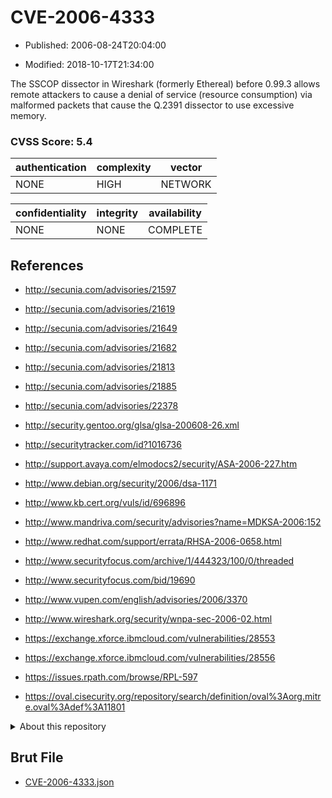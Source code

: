# CVE-2006-4333

- Published: 2006-08-24T20:04:00

- Modified: 2018-10-17T21:34:00

The SSCOP dissector in Wireshark (formerly Ethereal) before 0.99.3 allows remote attackers to cause a denial of service (resource consumption) via malformed packets that cause the Q.2391 dissector to use excessive memory.

### CVSS Score: **5.4**

| authentication | complexity | vector |
| --- | --- | --- |
| NONE | HIGH | NETWORK |

| confidentiality | integrity | availability |
| --- | --- | --- |
| NONE | NONE | COMPLETE |

## References

* http://secunia.com/advisories/21597

* http://secunia.com/advisories/21619

* http://secunia.com/advisories/21649

* http://secunia.com/advisories/21682

* http://secunia.com/advisories/21813

* http://secunia.com/advisories/21885

* http://secunia.com/advisories/22378

* http://security.gentoo.org/glsa/glsa-200608-26.xml

* http://securitytracker.com/id?1016736

* http://support.avaya.com/elmodocs2/security/ASA-2006-227.htm

* http://www.debian.org/security/2006/dsa-1171

* http://www.kb.cert.org/vuls/id/696896

* http://www.mandriva.com/security/advisories?name=MDKSA-2006:152

* http://www.redhat.com/support/errata/RHSA-2006-0658.html

* http://www.securityfocus.com/archive/1/444323/100/0/threaded

* http://www.securityfocus.com/bid/19690

* http://www.vupen.com/english/advisories/2006/3370

* http://www.wireshark.org/security/wnpa-sec-2006-02.html

* https://exchange.xforce.ibmcloud.com/vulnerabilities/28553

* https://exchange.xforce.ibmcloud.com/vulnerabilities/28556

* https://issues.rpath.com/browse/RPL-597

* https://oval.cisecurity.org/repository/search/definition/oval%3Aorg.mitre.oval%3Adef%3A11801

<details>
<summary>About this repository</summary> 

  This repository is part of the project [Live Hack CVE](https://github.com/Live-Hack-CVE). Main website can be found [www.live-hack.org](https://www.live-hack.org) 
  
  Made by [Sn0wAlice](https://github.com/Sn0wAlice) for the people that care about security and need to have a feed of the latest CVEs. Hope you enjoy it, don't forget to star the repo and follow me on [Twitter](https://twitter.com/Sn0wAlice) and [Github](https://github.com/Sn0wAlice). And that is my [personnal website](https://www.alice-snow.me/)

  - [Home Page](https://github.com/Live-Hack-CVE)
  - [Framework](https://github.com/Live-Hack-CVE/cve-framework)
  - [CVE database](https://github.com/Live-Hack-CVE/full_database)
  - [Changelog](https://github.com/Live-Hack-CVE/Changelog)
</details>

## Brut File

* [CVE-2006-4333.json](https://raw.githubusercontent.com/Live-Hack-CVE/full_database/main/cves/2006/CVE-2006-4333.json)

